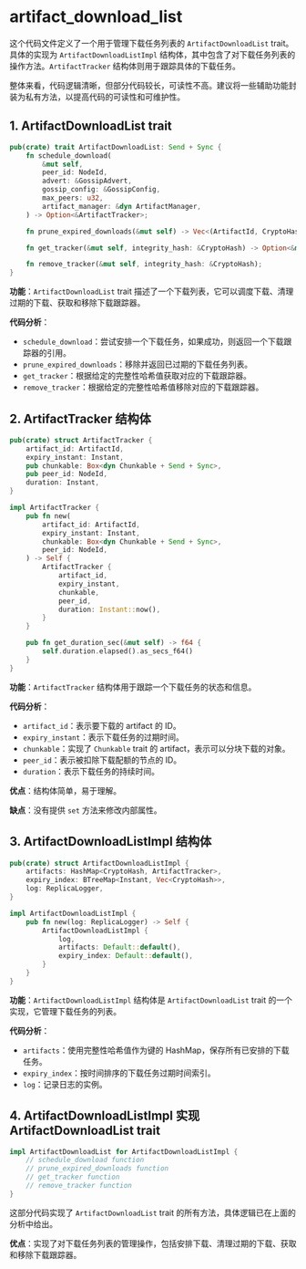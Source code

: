 # artifact_download_list

这个代码文件定义了一个用于管理下载任务列表的 `ArtifactDownloadList` trait。具体的实现为 `ArtifactDownloadListImpl` 结构体，其中包含了对下载任务列表的操作方法。`ArtifactTracker` 结构体则用于跟踪具体的下载任务。

整体来看，代码逻辑清晰，但部分代码较长，可读性不高。建议将一些辅助功能封装为私有方法，以提高代码的可读性和可维护性。



## 1. ArtifactDownloadList trait

```rust
pub(crate) trait ArtifactDownloadList: Send + Sync {
    fn schedule_download(
        &mut self,
        peer_id: NodeId,
        advert: &GossipAdvert,
        gossip_config: &GossipConfig,
        max_peers: u32,
        artifact_manager: &dyn ArtifactManager,
    ) -> Option<&ArtifactTracker>;

    fn prune_expired_downloads(&mut self) -> Vec<(ArtifactId, CryptoHash)>;

    fn get_tracker(&mut self, integrity_hash: &CryptoHash) -> Option<&mut ArtifactTracker>;

    fn remove_tracker(&mut self, integrity_hash: &CryptoHash);
}
```

**功能**：`ArtifactDownloadList` trait 描述了一个下载列表，它可以调度下载、清理过期的下载、获取和移除下载跟踪器。

**代码分析**：

- `schedule_download`：尝试安排一个下载任务，如果成功，则返回一个下载跟踪器的引用。
- `prune_expired_downloads`：移除并返回已过期的下载任务列表。
- `get_tracker`：根据给定的完整性哈希值获取对应的下载跟踪器。
- `remove_tracker`：根据给定的完整性哈希值移除对应的下载跟踪器。



## 2. ArtifactTracker 结构体

```rust
pub(crate) struct ArtifactTracker {
    artifact_id: ArtifactId,
    expiry_instant: Instant,
    pub chunkable: Box<dyn Chunkable + Send + Sync>,
    pub peer_id: NodeId,
    duration: Instant,
}

impl ArtifactTracker {
    pub fn new(
        artifact_id: ArtifactId,
        expiry_instant: Instant,
        chunkable: Box<dyn Chunkable + Send + Sync>,
        peer_id: NodeId,
    ) -> Self {
        ArtifactTracker {
            artifact_id,
            expiry_instant,
            chunkable,
            peer_id,
            duration: Instant::now(),
        }
    }

    pub fn get_duration_sec(&mut self) -> f64 {
        self.duration.elapsed().as_secs_f64()
    }
}
```

**功能**：`ArtifactTracker` 结构体用于跟踪一个下载任务的状态和信息。

**代码分析**：

- `artifact_id`：表示要下载的 artifact 的 ID。
- `expiry_instant`：表示下载任务的过期时间。
- `chunkable`：实现了 `Chunkable` trait 的 artifact，表示可以分块下载的对象。
- `peer_id`：表示被扣除下载配额的节点的 ID。
- `duration`：表示下载任务的持续时间。

**优点**：结构体简单，易于理解。

**缺点**：没有提供 `set` 方法来修改内部属性。



## 3. ArtifactDownloadListImpl 结构体

```rust
pub(crate) struct ArtifactDownloadListImpl {
    artifacts: HashMap<CryptoHash, ArtifactTracker>,
    expiry_index: BTreeMap<Instant, Vec<CryptoHash>>,
    log: ReplicaLogger,
}

impl ArtifactDownloadListImpl {
    pub fn new(log: ReplicaLogger) -> Self {
        ArtifactDownloadListImpl {
            log,
            artifacts: Default::default(),
            expiry_index: Default::default(),
        }
    }
}
```

**功能**：`ArtifactDownloadListImpl` 结构体是 `ArtifactDownloadList` trait 的一个实现，它管理下载任务的列表。

**代码分析**：

- `artifacts`：使用完整性哈希值作为键的 HashMap，保存所有已安排的下载任务。
- `expiry_index`：按时间排序的下载任务过期时间索引。
- `log`：记录日志的实例。



## 4. ArtifactDownloadListImpl 实现 ArtifactDownloadList trait

```rust
impl ArtifactDownloadList for ArtifactDownloadListImpl {
    // schedule_download function
    // prune_expired_downloads function
    // get_tracker function
    // remove_tracker function
}
```

这部分代码实现了 `ArtifactDownloadList` trait 的所有方法，具体逻辑已在上面的分析中给出。

**优点**：实现了对下载任务列表的管理操作，包括安排下载、清理过期的下载、获取和移除下载跟踪器。





